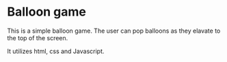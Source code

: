 # Balloon game

This is a simple balloon game. The user can pop balloons as they elavate to the top of the screen. 

It utilizes html, css and Javascript.
